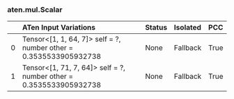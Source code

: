 ### aten.mul.Scalar
|    | ATen Input Variations                                                 | Status   | Isolated   | PCC   |
|---:|:----------------------------------------------------------------------|:---------|:-----------|:------|
|  0 | Tensor<[1, 1, 64, 7]> self = ?,<br>number other = 0.3535533905932738  | None     | Fallback   | True  |
|  1 | Tensor<[1, 71, 7, 64]> self = ?,<br>number other = 0.3535533905932738 | None     | Fallback   | True  |

